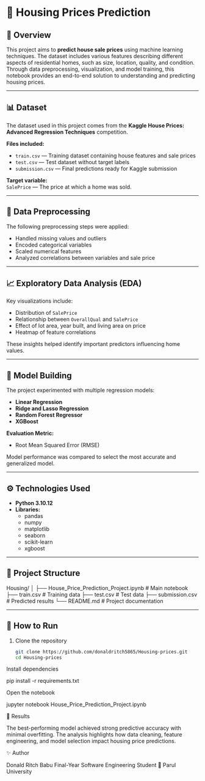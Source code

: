 # 🏡 Housing Prices Prediction

## 📘 Overview
This project aims to **predict house sale prices** using machine learning techniques. The dataset includes various features describing different aspects of residential homes, such as size, location, quality, and condition.  
Through data preprocessing, visualization, and model training, this notebook provides an end-to-end solution to understanding and predicting housing prices.

---

## 📊 Dataset
The dataset used in this project comes from the **Kaggle House Prices: Advanced Regression Techniques** competition.

**Files included:**
- `train.csv` — Training dataset containing house features and sale prices  
- `test.csv` — Test dataset without target labels  
- `submission.csv` — Final predictions ready for Kaggle submission  

**Target variable:**  
`SalePrice` — The price at which a home was sold.

---

## 🧹 Data Preprocessing
The following preprocessing steps were applied:
- Handled missing values and outliers  
- Encoded categorical variables  
- Scaled numerical features  
- Analyzed correlations between variables and sale price  

---

## 📈 Exploratory Data Analysis (EDA)
Key visualizations include:
- Distribution of `SalePrice`  
- Relationship between `OverallQual` and `SalePrice`  
- Effect of lot area, year built, and living area on price  
- Heatmap of feature correlations  

These insights helped identify important predictors influencing home values.

---

## 🧠 Model Building
The project experimented with multiple regression models:
- **Linear Regression**
- **Ridge and Lasso Regression**
- **Random Forest Regressor**
- **XGBoost**

**Evaluation Metric:**  
- Root Mean Squared Error (RMSE)  

Model performance was compared to select the most accurate and generalized model.

---

## ⚙️ Technologies Used
- **Python 3.10.12**
- **Libraries:**
  - pandas
  - numpy
  - matplotlib
  - seaborn
  - scikit-learn
  - xgboost

---

## 📁 Project Structure
Housing/
│
├── House_Price_Prediction_Project.ipynb # Main notebook
├── train.csv # Training data
├── test.csv # Test data
├── submission.csv # Predicted results
└── README.md # Project documentation


---

## 🚀 How to Run
1. Clone the repository  
   ```bash
   git clone https://github.com/donaldritch5865/Housing-prices.git
   cd Housing-prices


Install dependencies

pip install -r requirements.txt


Open the notebook

jupyter notebook House_Price_Prediction_Project.ipynb

🏁 Results

The best-performing model achieved strong predictive accuracy with minimal overfitting.
The analysis highlights how data cleaning, feature engineering, and model selection impact housing price predictions.

✨ Author

Donald Ritch Babu
Final-Year Software Engineering Student
📍 Parul University
